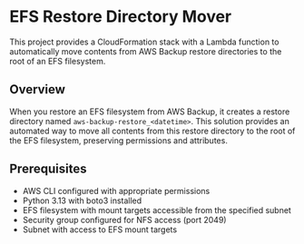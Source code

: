 # EFS Restore Directory Mover

This project provides a CloudFormation stack with a Lambda function to automatically move contents from AWS Backup restore directories to the root of an EFS filesystem.

## Overview

When you restore an EFS filesystem from AWS Backup, it creates a restore directory named `aws-backup-restore_<datetime>`. This solution provides an automated way to move all contents from this restore directory to the root of the EFS filesystem, preserving permissions and attributes.

## Prerequisites

- AWS CLI configured with appropriate permissions
- Python 3.13 with boto3 installed
- EFS filesystem with mount targets accessible from the specified subnet
- Security group configured for NFS access (port 2049)
- Subnet with access to EFS mount targets
